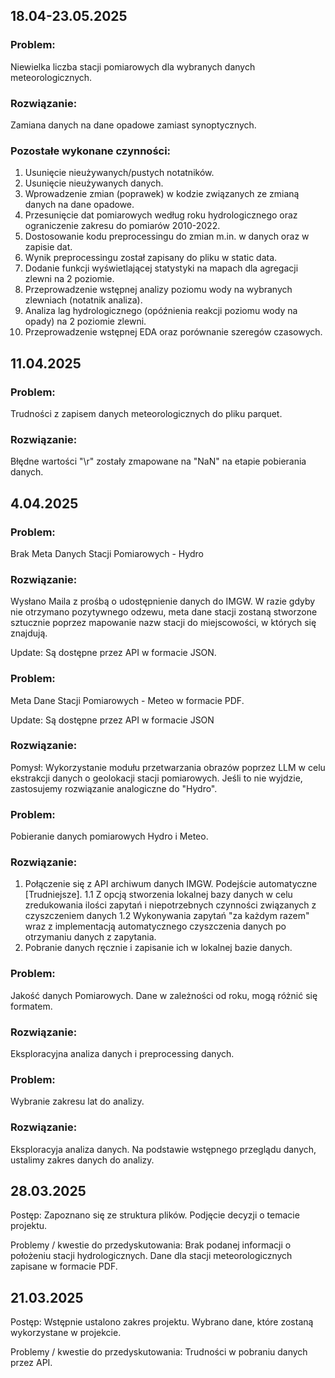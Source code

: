 ## 18.04-23.05.2025
### Problem:
Niewielka liczba stacji pomiarowych dla wybranych danych meteorologicznych.

### Rozwiązanie:
Zamiana danych na dane opadowe zamiast synoptycznych.


### Pozostałe wykonane czynności:
1. Usunięcie nieużywanych/pustych notatników.
2. Usunięcie nieużywanych danych.
3. Wprowadzenie zmian (poprawek) w kodzie związanych ze zmianą danych na dane opadowe.
4. Przesunięcie dat pomiarowych według roku hydrologicznego oraz ograniczenie zakresu do pomiarów 2010-2022.
5. Dostosowanie kodu preprocessingu do zmian m.in. w danych oraz w zapisie dat.
6. Wynik preprocessingu został zapisany do pliku w static data.
7. Dodanie funkcji wyświetlającej statystyki na mapach dla agregacji zlewni na 2 poziomie.
8. Przeprowadzenie wstępnej analizy poziomu wody na wybranych zlewniach (notatnik analiza).
9. Analiza lag hydrologicznego (opóźnienia reakcji poziomu wody na opady) na 2 poziomie zlewni.
10. Przeprowadzenie wstępnej EDA oraz porównanie szeregów czasowych.

## 11.04.2025
### Problem:
Trudności z zapisem danych meteorologicznych do pliku parquet.

### Rozwiązanie:
Błędne wartości "\r" zostały zmapowane na "NaN" na etapie pobierania danych.


## 4.04.2025
### Problem:
Brak Meta Danych Stacji Pomiarowych - Hydro

### Rozwiązanie:
Wysłano Maila z prośbą o udostępnienie danych do IMGW.
W razie gdyby nie otrzymano pozytywnego odzewu, meta dane stacji zostaną stworzone sztucznie poprzez mapowanie nazw stacji do miejscowości, w których się znajdują.

Update: Są dostępne przez API w formacie JSON.

### Problem:
Meta Dane Stacji Pomiarowych - Meteo w formacie PDF.

Update: Są dostępne przez API w formacie JSON

### Rozwiązanie:
Pomysł: Wykorzystanie modułu przetwarzania obrazów poprzez LLM w celu ekstrakcji danych o geolokacji stacji pomiarowych. Jeśli to nie wyjdzie, zastosujemy rozwiązanie
analogiczne do "Hydro".

### Problem:
Pobieranie danych pomiarowych Hydro i Meteo.

### Rozwiązanie: 

1. Połączenie się z API archiwum danych IMGW. Podejście automatyczne [Trudniejsze].
	1.1 Z opcją stworzenia lokalnej bazy danych w celu zredukowania ilości zapytań i niepotrzebnych czynności związanych z czyszczeniem danych
	1.2 Wykonywania zapytań "za każdym razem" wraz z implementacją automatycznego czyszczenia danych po otrzymaniu danych z zapytania.
2. Pobranie danych ręcznie i zapisanie ich w lokalnej bazie danych.

### Problem: 
Jakość danych Pomiarowych. Dane w zależności od roku, mogą różnić się formatem.

### Rozwiązanie:
Eksploracyjna analiza danych i preprocessing danych.

### Problem: 
Wybranie zakresu lat do analizy.

### Rozwiązanie:
Eksploracyja analiza danych. Na podstawie wstępnego przeglądu danych, ustalimy zakres danych do analizy.

## 28.03.2025

Postęp: Zapoznano się ze struktura plików. Podjęcie decyzji o temacie projektu.

Problemy / kwestie do przedyskutowania: Brak podanej informacji o położeniu stacji hydrologicznych. Dane dla stacji meteorologicznych zapisane w formacie PDF.

## 21.03.2025

Postęp: Wstępnie ustalono zakres projektu. Wybrano dane, które zostaną wykorzystane w projekcie.

Problemy / kwestie do przedyskutowania: Trudności w pobraniu danych przez API.